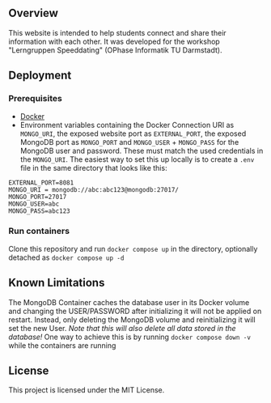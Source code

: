 ## Overview

This website is intended to help students connect and share their information with each other. It was developed for the workshop "Lerngruppen Speeddating" (OPhase Informatik TU Darmstadt).

## Deployment

### Prerequisites
- [Docker](https://www.docker.com/get-started)
- Environment variables containing the Docker Connection URI as `MONGO_URI`, the exposed website port as `EXTERNAL_PORT`, the exposed MongoDB port as `MONGO_PORT` and `MONGO_USER` + `MONGO_PASS` for the MongoDB user and password. These must match the used credentials in the `MONGO_URI`. The easiest way to set this up locally is to create a `.env` file in the same directory that looks like this:
```
EXTERNAL_PORT=8081
MONGO_URI = mongodb://abc:abc123@mongodb:27017/
MONGO_PORT=27017
MONGO_USER=abc
MONGO_PASS=abc123
```


### Run containers

Clone this repository and run `docker compose up` in the directory, optionally detached as `docker compose up -d`

## Known Limitations
The MongoDB Container caches the database user in its Docker volume and changing the USER/PASSWORD after initializing it will not be applied on restart. Instead, only deleting the MongoDB volume and reinitializing it will set the new User. *Note that this will also delete all data stored in the database!* One way to achieve this is by running `docker compose down -v` while the containers are running

## License

This project is licensed under the MIT License.
